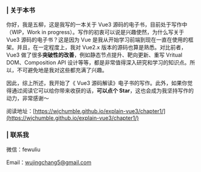 ### | 关于本书

你好，我是五柳，这是我写的一本关于 Vue3 源码的电子书，目前处于写作中（WIP，Work in progress）。写作的初衷可以说是兴趣使然，为什么写关于 Vue3 源码的电子书？这是因为 Vue 是我从开始学习前端到现在一直在使用的框架。并且，在一定程度上，我对 Vue2.x 版本的源码也算是熟悉。对比前者，Vue3 做了很多**突破性的改善**，例如静态节点提升、靶向更新、重写 Vritual DOM、Composition API 设计等等，都是非常值得深入研究和学习的知识点。所以，不可避免地是我对这些都充满了兴趣。

因此，综上所述，我开始了《 Vue3 源码解读》电子书的写作。此外，如果你觉得通过阅读它可以给你带来收获的话，**可以点个 Star**，这也会成为我坚持写作的动力，非常感谢～

阅读地址：[https://wjchumble.github.io/explain-vue3/chapter1/](https://wjchumble.github.io/explain-vue3/chapter1/)

### | 联系我

微信：fewuliu

Email：wujingchang5@gmail.com
